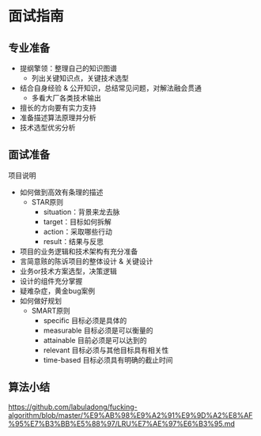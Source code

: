 # 面试指南
## 专业准备

- 提纲擎领：整理自己的知识图谱
    - 列出关键知识点，关键技术选型
- 结合自身经验 & 公开知识，总结常见问题，对解法融会贯通
    - 多看大厂各类技术输出
- 擅长的方向要有实力支持
- 准备描述算法原理并分析
- 技术选型优劣分析


## 面试准备

项目说明

- 如何做到高效有条理的描述
    - STAR原则
        - situation：背景来龙去脉
        - target：目标如何拆解
        - action：采取哪些行动
        - result：结果与反思
- 项目的业务逻辑和技术架构有充分准备
- 言简意赅的陈诉项目的整体设计 & 关键设计
- 业务or技术方案选型，决策逻辑
- 设计的组件充分掌握
- 疑难杂症，黄金bug案例
- 如何做好规划
    - SMART原则
        - specific 目标必须是具体的 
        - measurable 目标必须是可以衡量的
        - attainable 目前必须是可以达到的
        - relevant 目标必须与其他目标具有相关性
        - time-based 目标必须具有明确的截止时间



## 算法小结

https://github.com/labuladong/fucking-algorithm/blob/master/%E9%AB%98%E9%A2%91%E9%9D%A2%E8%AF%95%E7%B3%BB%E5%88%97/LRU%E7%AE%97%E6%B3%95.md